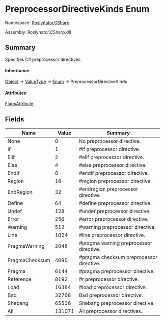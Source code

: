 # PreprocessorDirectiveKinds Enum

Namespace: [Roslynator.CSharp](../README.md)

Assembly: Roslynator\.CSharp\.dll

## Summary

Specifies C\# preprocessor directives\.

#### Inheritance

[Object](https://docs.microsoft.com/en-us/dotnet/api/system.object) &#x2192; [ValueType](https://docs.microsoft.com/en-us/dotnet/api/system.valuetype) &#x2192; [Enum](https://docs.microsoft.com/en-us/dotnet/api/system.enum) &#x2192; PreprocessorDirectiveKinds

#### Attributes

[FlagsAttribute](https://docs.microsoft.com/en-us/dotnet/api/system.flagsattribute)

## Fields

| Name| Value| Summary|
| --- | --- | --- |
| None | 0 | No preprocessor directive\. |
| If | 1 | \#if preprocessor directive\. |
| Elif | 2 | \#elif preprocessor directive\. |
| Else | 4 | \#else preprocessor directive\. |
| EndIf | 8 | \#endif preprocessor directive\. |
| Region | 16 | \#region preprocessor directive\. |
| EndRegion | 32 | \#endregion preprocessor directive\. |
| Define | 64 | \#define preprocessor directive\. |
| Undef | 128 | \#undef preprocessor directive\. |
| Error | 256 | \#error preprocessor directive\. |
| Warning | 512 | \#warning preprocessor directive\. |
| Line | 1024 | \#line preprocessor directive\. |
| PragmaWarning | 2048 | \#pragma warning preprocessor directive\. |
| PragmaChecksum | 4096 | \#pragma checksum preprocessor directive\. |
| Pragma | 6144 | \#pragma preprocessor directive\. |
| Reference | 8192 | \#r preprocessor directive\. |
| Load | 16384 | \#load preprocessor directive\. |
| Bad | 32768 | Bad preprocessor directive\. |
| Shebang | 65536 | Shebang preprocessor directive\. |
| All | 131071 | All preprocessor directives\. |

